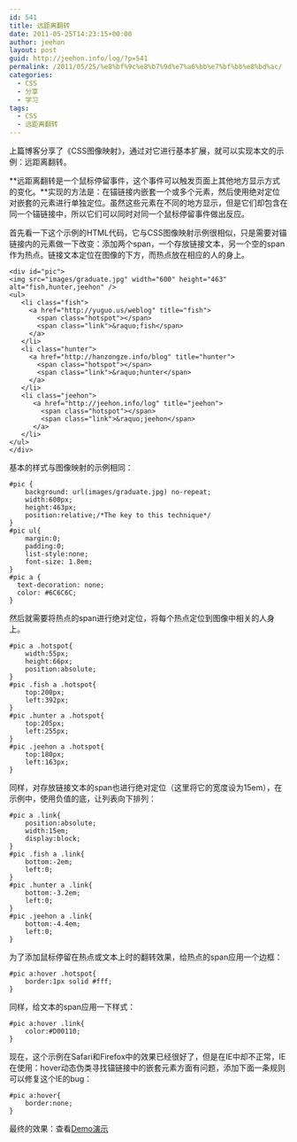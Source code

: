 ```yaml
---
id: 541
title: 远距离翻转
date: 2011-05-25T14:23:15+00:00
author: jeehon
layout: post
guid: http://jeehon.info/log/?p=541
permalink: /2011/05/25/%e8%bf%9c%e8%b7%9d%e7%a6%bb%e7%bf%bb%e8%bd%ac/
categories:
  - CSS
  - 分享
  - 学习
tags:
  - CSS
  - 远距离翻转
---
```

上篇博客分享了《CSS图像映射》，通过对它进行基本扩展，就可以实现本文的示例：远距离翻转。

**远距离翻转是一个鼠标停留事件，这个事件可以触发页面上其他地方显示方式的变化。**实现的方法是：在锚链接内嵌套一个或多个元素，然后使用绝对定位对嵌套的元素进行单独定位。虽然这些元素在不同的地方显示，但是它们却包含在同一个锚链接中，所以它们可以同时对同一个鼠标停留事件做出反应。

首先看一下这个示例的HTML代码，它与CSS图像映射示例很相似，只是需要对锚链接内的元素做一下改变：添加两个span，一个存放链接文本，另一个空的span作为热点。链接文本定位在图像的下方，而热点放在相应的人的身上。<!--more-->

    
    <div id="pic">
    <img src="images/graduate.jpg" width="600" height="463" alt="fish,hunter,jeehon" />
    <ul>
       <li class="fish">
         <a href="http://yuguo.us/weblog" title="fish">
           <span class="hotspot"></span>
           <span class="link">&raquo;fish</span>
         </a>
       </li>
       <li class="hunter">
         <a href="http://hanzongze.info/blog" title="hunter">
           <span class="hotspot"></span>
           <span class="link">&raquo;hunter</span>
         </a>
       </li>
       <li class="jeehon">
          <a href="http://jeehon.info/log" title="jeehon">
            <span class="hotspot"></span>
            <span class="link">&raquo;jeehon</span>
          </a>
       </li>
    </ul>
    </div>
    
    

基本的样式与图像映射的示例相同：

    
    #pic {
    	background: url(images/graduate.jpg) no-repeat;
    	width:600px;
    	height:463px;
    	position:relative;/*The key to this technique*/
    }
    #pic ul{
    	margin:0;
    	padding:0;
    	list-style:none;
    	font-size: 1.8em;
    }
    #pic a {
      text-decoration: none;
      color: #6C6C6C;
    }
    
    

然后就需要将热点的span进行绝对定位，将每个热点定位到图像中相关的人身上。

    
    #pic a .hotspot{
    	width:55px;
    	height:66px;
    	position:absolute;
    }
    #pic .fish a .hotspot{
    	top:200px;
    	left:392px;
    }
    #pic .hunter a .hotspot{
    	top:205px;
    	left:255px;
    }
    #pic .jeehon a .hotspot{
    	top:180px;
    	left:163px;
    }
    
    

同样，对存放链接文本的span也进行绝对定位（这里将它的宽度设为15em），在示例中，使用负值的底，让列表向下排列：

    
    #pic a .link{
    	position:absolute;
    	width:15em;
    	display:block;
    }
    #pic .fish a .link{
    	bottom:-2em;
    	left:0;
    }
    #pic .hunter a .link{
    	bottom:-3.2em;
    	left:0;
    }
    #pic .jeehon a .link{
    	bottom:-4.4em;
    	left:0;
    }
    
    

为了添加鼠标停留在热点或文本上时的翻转效果，给热点的span应用一个边框：

    
    #pic a:hover .hotspot{
    	border:1px solid #fff;
    }
    
    

同样，给文本的span应用一下样式：

    
    #pic a:hover .link{
    	color:#D00110;
    }
    
    

现在，这个示例在Safari和Firefox中的效果已经很好了，但是在IE中却不正常，IE在使用：hover动态伪类寻找锚链接中的嵌套元素方面有问题，添加下面一条规则可以修复这个IE的bug：

    
    #pic a:hover{
    	border:none;
    }
    
    

最终的效果：查看[Demo演示](http://jeehon.info/samples/remote_rollovers.html)